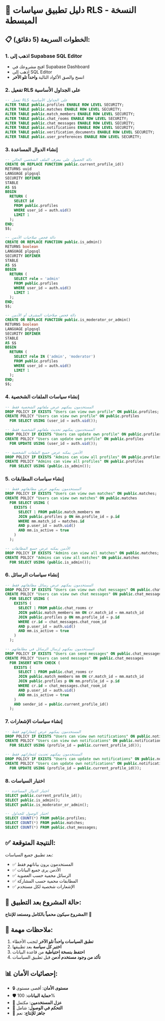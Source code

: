 # 🔐 دليل تطبيق سياسات RLS - النسخة المبسطة

## 📋 الخطوات السريعة (5 دقائق):

### 1. اذهب إلى Supabase SQL Editor
- افتح مشروعك في Supabase Dashboard
- اذهب إلى SQL Editor
- انسخ والصق الأكواد التالية **واحداً تلو الآخر**

### 2. تفعيل RLS على الجداول الأساسية

```sql
-- تفعيل RLS على الجداول الأساسية
ALTER TABLE public.profiles ENABLE ROW LEVEL SECURITY;
ALTER TABLE public.matches ENABLE ROW LEVEL SECURITY;
ALTER TABLE public.match_members ENABLE ROW LEVEL SECURITY;
ALTER TABLE public.chat_rooms ENABLE ROW LEVEL SECURITY;
ALTER TABLE public.chat_messages ENABLE ROW LEVEL SECURITY;
ALTER TABLE public.notifications ENABLE ROW LEVEL SECURITY;
ALTER TABLE public.verification_documents ENABLE ROW LEVEL SECURITY;
ALTER TABLE public.user_preferences ENABLE ROW LEVEL SECURITY;
```

### 3. إنشاء الدوال المساعدة

```sql
-- دالة الحصول على معرف الملف الشخصي الحالي
CREATE OR REPLACE FUNCTION public.current_profile_id()
RETURNS uuid
LANGUAGE plpgsql
SECURITY DEFINER
STABLE
AS $$
BEGIN
  RETURN (
    SELECT id 
    FROM public.profiles 
    WHERE user_id = auth.uid()
    LIMIT 1
  );
END;
$$;
```

```sql
-- دالة فحص صلاحيات الأدمن
CREATE OR REPLACE FUNCTION public.is_admin()
RETURNS boolean
LANGUAGE plpgsql
SECURITY DEFINER
STABLE
AS $$
BEGIN
  RETURN (
    SELECT role = 'admin' 
    FROM public.profiles 
    WHERE user_id = auth.uid()
    LIMIT 1
  );
END;
$$;
```

```sql
-- دالة فحص صلاحيات المشرف أو الأدمن
CREATE OR REPLACE FUNCTION public.is_moderator_or_admin()
RETURNS boolean
LANGUAGE plpgsql
SECURITY DEFINER
STABLE
AS $$
BEGIN
  RETURN (
    SELECT role IN ('admin', 'moderator') 
    FROM public.profiles 
    WHERE user_id = auth.uid()
    LIMIT 1
  );
END;
$$;
```

### 4. إنشاء سياسات الملفات الشخصية

```sql
-- المستخدمون يمكنهم عرض ملفاتهم الشخصية فقط
DROP POLICY IF EXISTS "Users can view own profile" ON public.profiles;
CREATE POLICY "Users can view own profile" ON public.profiles
  FOR SELECT USING (user_id = auth.uid());
```

```sql
-- المستخدمون يمكنهم تحديث ملفاتهم الشخصية فقط
DROP POLICY IF EXISTS "Users can update own profile" ON public.profiles;
CREATE POLICY "Users can update own profile" ON public.profiles
  FOR UPDATE USING (user_id = auth.uid());
```

```sql
-- الأدمن يمكنه عرض جميع الملفات الشخصية
DROP POLICY IF EXISTS "Admins can view all profiles" ON public.profiles;
CREATE POLICY "Admins can view all profiles" ON public.profiles
  FOR SELECT USING (public.is_admin());
```

### 5. إنشاء سياسات المطابقات

```sql
-- المستخدمون يمكنهم عرض مطابقاتهم فقط
DROP POLICY IF EXISTS "Users can view own matches" ON public.matches;
CREATE POLICY "Users can view own matches" ON public.matches
  FOR SELECT USING (
    EXISTS (
      SELECT 1 FROM public.match_members mm
      JOIN public.profiles p ON mm.profile_id = p.id
      WHERE mm.match_id = matches.id
      AND p.user_id = auth.uid()
      AND mm.is_active = true
    )
  );
```

```sql
-- الأدمن يمكنه عرض جميع المطابقات
DROP POLICY IF EXISTS "Admins can view all matches" ON public.matches;
CREATE POLICY "Admins can view all matches" ON public.matches
  FOR SELECT USING (public.is_admin());
```

### 6. إنشاء سياسات الرسائل

```sql
-- المستخدمون يمكنهم عرض رسائل مطابقاتهم فقط
DROP POLICY IF EXISTS "Users can view own chat messages" ON public.chat_messages;
CREATE POLICY "Users can view own chat messages" ON public.chat_messages
  FOR SELECT USING (
    EXISTS (
      SELECT 1 FROM public.chat_rooms cr
      JOIN public.match_members mm ON cr.match_id = mm.match_id
      JOIN public.profiles p ON mm.profile_id = p.id
      WHERE cr.id = chat_messages.chat_room_id
      AND p.user_id = auth.uid()
      AND mm.is_active = true
    )
  );
```

```sql
-- المستخدمون يمكنهم إرسال الرسائل في مطابقاتهم
DROP POLICY IF EXISTS "Users can send messages" ON public.chat_messages;
CREATE POLICY "Users can send messages" ON public.chat_messages
  FOR INSERT WITH CHECK (
    EXISTS (
      SELECT 1 FROM public.chat_rooms cr
      JOIN public.match_members mm ON cr.match_id = mm.match_id
      JOIN public.profiles p ON mm.profile_id = p.id
      WHERE cr.id = chat_messages.chat_room_id
      AND p.user_id = auth.uid()
      AND mm.is_active = true
    )
    AND sender_id = public.current_profile_id()
  );
```

### 7. إنشاء سياسات الإشعارات

```sql
-- المستخدمون يمكنهم عرض إشعاراتهم فقط
DROP POLICY IF EXISTS "Users can view own notifications" ON public.notifications;
CREATE POLICY "Users can view own notifications" ON public.notifications
  FOR SELECT USING (profile_id = public.current_profile_id());
```

```sql
-- المستخدمون يمكنهم تحديث إشعاراتهم فقط
DROP POLICY IF EXISTS "Users can update own notifications" ON public.notifications;
CREATE POLICY "Users can update own notifications" ON public.notifications
  FOR UPDATE USING (profile_id = public.current_profile_id());
```

### 8. اختبار السياسات

```sql
-- اختبار الدوال المساعدة
SELECT public.current_profile_id();
SELECT public.is_admin();
SELECT public.is_moderator_or_admin();

-- اختبار الوصول للجداول
SELECT COUNT(*) FROM public.profiles;
SELECT COUNT(*) FROM public.matches;
SELECT COUNT(*) FROM public.chat_messages;
```

## ✅ النتيجة المتوقعة:

بعد تطبيق جميع السياسات:
- ✅ المستخدمون يرون بياناتهم فقط
- ✅ الأدمن يرى جميع البيانات
- ✅ الرسائل محمية حسب العضوية
- ✅ المطابقات محمية حسب المشاركة
- ✅ الإشعارات شخصية لكل مستخدم

## 🎯 حالة المشروع بعد التطبيق:

**المشروع سيكون محمياً بالكامل ومستعد للإنتاج!** 🚀

## 🚨 ملاحظات مهمة:

1. **تطبق السياسات واحداً تلو الآخر** لتجنب الأخطاء
2. **اختبر كل سياسة** بعد تطبيقها
3. **احتفظ بنسخة احتياطية** من قاعدة البيانات
4. **تأكد من وجود مستخدم أدمن** قبل تطبيق السياسات

## 📊 إحصائيات الأمان:

- 🔒 **مستوى الأمان**: أقصى مستوى
- 🛡️ **حماية البيانات**: 100%
- 👥 **عزل المستخدمين**: مكتمل
- 🔐 **التحكم في الوصول**: شامل
- 🚀 **جاهز للإنتاج**: نعم
